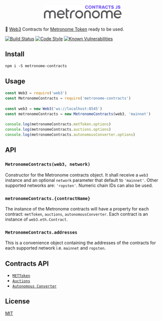 <h1 align="center">
  <img src="./logo.png" alt="Metronome Contracts JS" width="50%">
</h1>

🔌  [Web3](https://github.com/ethereum/web3.js) Contracts for [Metronome Token](http://metronome.io) ready to be used.

[![Build Status](https://travis-ci.org/autonomoussoftware/metronome-contracts-js.svg?branch=master)](https://travis-ci.org/autonomoussoftware/metronome-contracts-js)
[![Code Style](https://img.shields.io/badge/code%20style-bloq-0063a6.svg)](https://github.com/bloq/eslint-config-bloq)
[![Known Vulnerabilities](https://snyk.io/test/github/autonomoussoftware/metronome-contracts-js/badge.svg?targetFile=package.json)](https://snyk.io/test/github/autonomoussoftware/metronome-contracts-js)

## Install

```batch
npm i -S metronome-contracts
```

## Usage

```js
const Web3 = require('web3')
const MetronomeContracts = require('metronome-contracts')

const web3 = new Web3('ws://localhost:8545')
const metronomeContracts = new MetronomeContracts(web3, 'mainnet')

console.log(metronomeContracts.metToken.options)
console.log(metronomeContracts.auctions.options)
console.log(metronomeContracts.autonomousConverter.options)
```

## API

### `MetronomeContracts(web3, network)`

Constructor for the Metronome contracts object. It shall receive a `web3` instance and an optional `network` parameter that default to `'mainnet'`. Other supported networks are: `'ropsten'`.
Numeric chain IDs can also be used.

### `metronomeContracts.{contractName}`

The instance of the Metronome contracts will have a property for each contract: `metToken`, `auctions`, `autonomousConverter`. Each contract is an instance of `web3.eth.Contract`.

### `MetronomeContracts.addresses`

This is a convenience object containing the addresses of the contracts for each supported network i.e. `mainnet` and `ropsten`.

## Contracts API

  - [`METToken`](https://github.com/autonomoussoftware/documentation/blob/master/owners_manual/owners_manual.md#token-api)
  - [`Auctions`](https://github.com/autonomoussoftware/documentation/blob/master/owners_manual/owners_manual.md#auction-api)
  - [`Autonomous Converter`](https://github.com/autonomoussoftware/documentation/blob/master/owners_manual/owners_manual.md#autonomous-converter-contract-api)

## License

[MIT](https://github.com/autonomoussoftware/metronome-contracts-js/blob/master/LICENSE)
